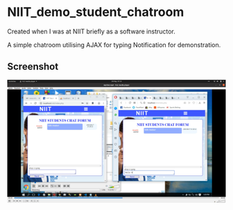 # NIIT_demo_student_chatroom
Created when I was at NIIT briefly as a software instructor.

A simple chatroom utilising AJAX for typing Notification for demonstration. 

## Screenshot

![](screenshots/NIIT.png)
